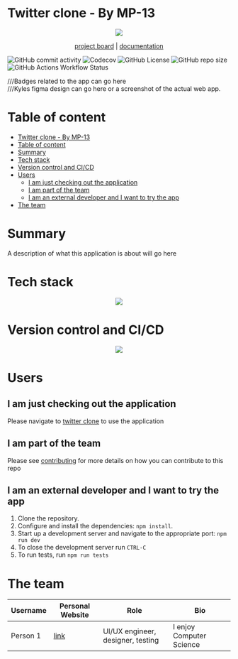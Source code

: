 # Twitter clone - By MP-13
<p align="center">
  <a href="https://skillicons.dev">
    <img src="https://skillicons.dev/icons?i=twitter&theme=light" />
  </a>
</p>
<p align="center">
  <a href="">project board</a>
  |
  <a href="">documentation</a>
</p>

<p align="center">

![GitHub commit activity](https://img.shields.io/github/commit-activity/y/u22633601/MP-13?style=flat-square)
![Codecov](https://img.shields.io/codecov/c/github/u22633601/MP-13?style=flat-square)
![GitHub License](https://img.shields.io/github/license/u22633601/MP-13?style=flat-square)
![GitHub repo size](https://img.shields.io/github/repo-size/u22633601/MP-13?style=flat-square)
![GitHub Actions Workflow Status](https://img.shields.io/github/actions/workflow/status/u22633601/MP-13/.github%2Fworkflows%2Ftest.yml?style=flat-square)

</p>

///Badges related to the app can go here <br>
///Kyles figma design can go here or a screenshot of the actual web app.

# Table of content
- [Twitter clone - By MP-13](#twitter-clone---by-mp-13)
- [Table of content](#table-of-content)
- [Summary](#summary)
- [Tech stack](#tech-stack)
- [Version control and CI/CD](#version-control-and-cicd)
- [Users](#users)
  - [I am just checking out the application](#i-am-just-checking-out-the-application)
  - [I am part of the team](#i-am-part-of-the-team)
  - [I am an external developer and I want to try the app](#i-am-an-external-developer-and-i-want-to-try-the-app)
- [The team](#the-team)

# Summary
A description of what this application is about will go here

# Tech stack
<p align="center">
  <a href="https://skillicons.dev">
    <img src="https://skillicons.dev/icons?i=cypress,figma,md,npm,postgres,react,supabase,ts,vercel,vite,vitest&perline=5&theme=light" />
  </a>
</p>

# Version control and CI/CD
<p align="center">
  <a href="https://skillicons.dev">
    <img src="https://skillicons.dev/icons?i=git,github,githubactions&theme=light" />
  </a>
</p>

# Users
## I am just checking out the application
Please navigate to <a href="">twitter clone</a> to use the application

## I am part of the team
Please see <a href="CONTRIBUTING.md">contributing</a> for more details on how you can contribute to this repo

## I am an external developer and I want to try the app

1. Clone the repository.
2. Configure and install the dependencies:
```npm install```.
3. Start up a development server and navigate to the appropriate port:
```npm run dev```
4. To close the development server run
```CTRL-C```
5. To run tests, run ```npm run tests```

# The team

| Username | Personal Website | Role | Bio |
| ----------- | ----------- | ----------- | ----------- |
|Person 1| <a href="">link</a>| UI/UX engineer, designer, testing| I enjoy Computer Science|
